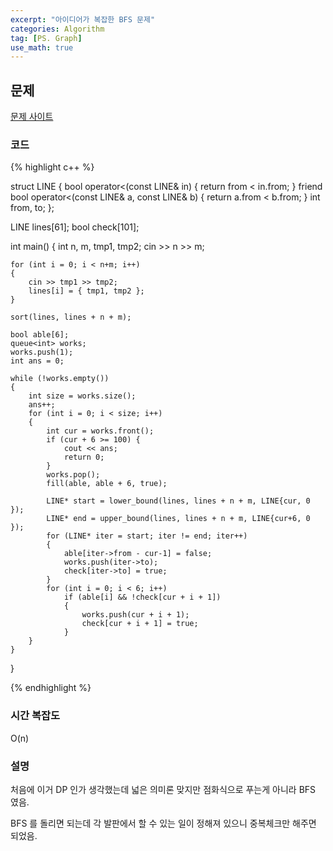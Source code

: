 ```yaml
---
excerpt: "아이디어가 복잡한 BFS 문제"
categories: Algorithm
tag: [PS. Graph]
use_math: true
---
```

## 문제

[문제 사이트](https://www.acmicpc.net/problem/16928)

### 코드

{% highlight c++ %}

struct LINE { 
	bool operator<(const LINE& in) { return from < in.from; }
	friend bool operator<(const LINE& a, const LINE& b) { return a.from < b.from; }
	int from, to;
};

LINE lines[61];
bool check[101];

int main()
{
	int n, m, tmp1, tmp2;
	cin >> n >> m;
	
	for (int i = 0; i < n+m; i++)
	{
		cin >> tmp1 >> tmp2;
		lines[i] = { tmp1, tmp2 };
	}
	
	sort(lines, lines + n + m);
	
	bool able[6];
	queue<int> works;
	works.push(1);
	int ans = 0;
	
	while (!works.empty())
	{
		int size = works.size();
		ans++;
		for (int i = 0; i < size; i++)
		{
			int cur = works.front();
			if (cur + 6 >= 100) {
				cout << ans;
				return 0;
			}
			works.pop();
			fill(able, able + 6, true);
	
			LINE* start = lower_bound(lines, lines + n + m, LINE{cur, 0 });
			LINE* end = upper_bound(lines, lines + n + m, LINE{cur+6, 0 });
			for (LINE* iter = start; iter != end; iter++)
			{
				able[iter->from - cur-1] = false;
				works.push(iter->to);
				check[iter->to] = true;
			}
			for (int i = 0; i < 6; i++)
				if (able[i] && !check[cur + i + 1]) 
				{
					works.push(cur + i + 1);
					check[cur + i + 1] = true;
				}
		}
	}
}

{% endhighlight %}

### 시간 복잡도

O(n)

### 설명

처음에 이거 DP 인가 생각했는데 넓은 의미론 맞지만 점화식으로 푸는게 아니라 BFS 였음.

BFS 를 돌리면 되는데 각 발판에서 할 수 있는 일이 정해져 있으니 중복체크만 해주면 되었음.
